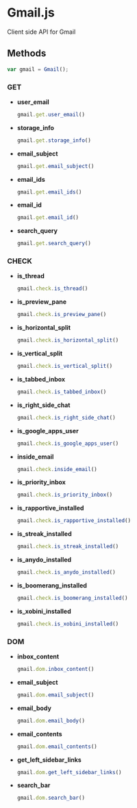Gmail.js
========

Client side API for Gmail


## Methods

```js
var gmail = Gmail();
```

### GET


- **user_email**

    ```js
    gmail.get.user_email()
    ```

- **storage_info**

    ```js
    gmail.get.storage_info()
    ```

- **email_subject**

    ```js
    gmail.get.email_subject()
    ```

- **email_ids**

    ```js
    gmail.get.email_ids()
    ```

- **email_id**

    ```js
    gmail.get.email_id()
    ```

- **search_query**

    ```js
    gmail.get.search_query()
    ```



### CHECK


- **is_thread**

    ```js
    gmail.check.is_thread()
    ```

- **is_preview_pane**

    ```js
    gmail.check.is_preview_pane()
    ```

- **is_horizontal_split**

    ```js
    gmail.check.is_horizontal_split()
    ```

- **is_vertical_split**

    ```js
    gmail.check.is_vertical_split()
    ```

- **is_tabbed_inbox**

    ```js
    gmail.check.is_tabbed_inbox()
    ```

- **is_right_side_chat**

    ```js
    gmail.check.is_right_side_chat()
    ```

- **is_google_apps_user**

    ```js
    gmail.check.is_google_apps_user()
    ```

- **inside_email**

    ```js
    gmail.check.inside_email()
    ```

- **is_priority_inbox**

    ```js
    gmail.check.is_priority_inbox()
    ```

- **is_rapportive_installed**

    ```js
    gmail.check.is_rapportive_installed()
    ```

- **is_streak_installed**

    ```js
    gmail.check.is_streak_installed()
    ```

- **is_anydo_installed**

    ```js
    gmail.check.is_anydo_installed()
    ```

- **is_boomerang_installed**

    ```js
    gmail.check.is_boomerang_installed()
    ```

- **is_xobini_installed**

    ```js
    gmail.check.is_xobini_installed()
    ```




### DOM


- **inbox_content**

    ```js
    gmail.dom.inbox_content()
    ```

- **email_subject**

    ```js
    gmail.dom.email_subject()
    ```

- **email_body**

    ```js
    gmail.dom.email_body()
    ```

- **email_contents**

    ```js
    gmail.dom.email_contents()
    ```

- **get_left_sidebar_links**

    ```js
    gmail.dom.get_left_sidebar_links()
    ```

- **search_bar**

    ```js
    gmail.dom.search_bar()
    ```
